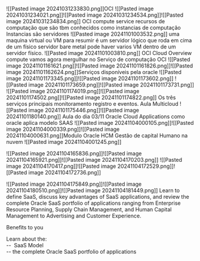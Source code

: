 ![[Pasted image 20241031233830.png]]OCI
![[Pasted image 20241031234021.png]]![[Pasted image 20241031234534.png]]![[Pasted image 20241031234834.png]]
OCI compute service
recursos de computação que são tbm conhecidos como instancias de computação
Instancias são servidores
![[Pasted image 20241101003532.png]]
uma maquina virtual ou VM para resumir é um servidor lógico que roda em cima de um físico servidor bare metal pode haver varios VM dentro de um servidor físico.
![[Pasted image 20241101003810.png]]
OCI Cloud Overview compute
vamos agora mergulhar no Serviço de computação OCI
![[Pasted image 20241101161621.png]]![[Pasted image 20241101161826.png]]![[Pasted image 20241101162624.png]]Serviços disponíveis pela oracle
![[Pasted image 20241101173345.png]]![[Pasted image 20241101173602.png]]
![[Pasted image 20241101173659.png]]![[Pasted image 20241101173731.png]]
![[Pasted image 20241101174019.png]]![[Pasted image 20241101174502.png]]![[Pasted image 20241101174822.png]]
Os três serviços principais monitoramento registro e eventos. 
Aula Multicloud
![[Pasted image 20241101175446.png]]![[Pasted image 20241101180140.png]]
Aula do dia 03/11 Oracle Cloud Applications
como oracle aplica modelo SAAS
![[Pasted image 20241104000105.png]]![[Pasted image 20241104000339.png]]![[Pasted image 20241104000631.png]]Modulo Oracle HCM Gestão de capital Humano na nuvem
![[Pasted image 20241104001245.png]]

![[Pasted image 20241104165836.png]]![[Pasted image 20241104165921.png]]![[Pasted image 20241104170203.png]]
![[Pasted image 20241104170417.png]]![[Pasted image 20241104172529.png]]![[Pasted image 20241104172736.png]]

![[Pasted image 20241104175849.png]]![[Pasted image 20241104180510.png]]![[Pasted image 20241104181449.png]]
Learn to define SaaS, discuss key advantages of SaaS applications, and review the complete Oracle SaaS portfolio of applications ranging from Enterprise Resource Planning, Supply Chain Management, and Human Capital Management to Advertising and Customer Experience.

Benefits to you

Learn about the:  
--  SaaS Model  
-- the complete Oracle SaaS portfolio of applications